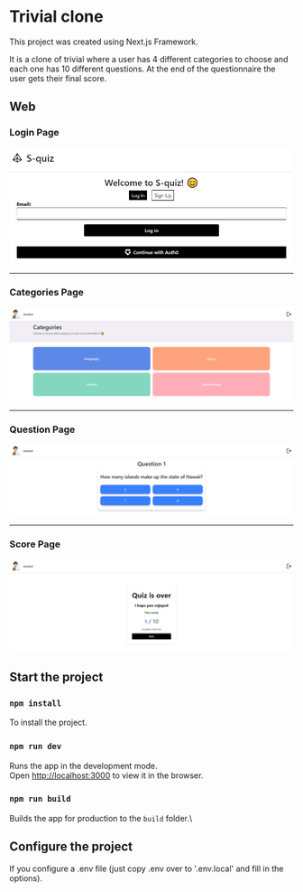 # Trivial clone

This project was created using Next.js Framework.

It is a clone of trivial where a user has 4 different categories to choose and each one has 10 different questions. At the end of the questionnaire the user gets their final score.

## Web

### Login Page

![login-page](./images/login.png)

---

### Categories Page

![categories-page](./images/categories.png)

---

### Question Page

![question-page](./images/question.png)

---

### Score Page

![question-page](./images/score.png)

## Start the project

### `npm install`

To install the project.

### `npm run dev`

Runs the app in the development mode.\
Open [http://localhost:3000](http://localhost:3000) to view it in the browser.

### `npm run build`

Builds the app for production to the `build` folder.\

## Configure the project

If you configure a .env file (just copy .env over to '.env.local' and fill in the options).
